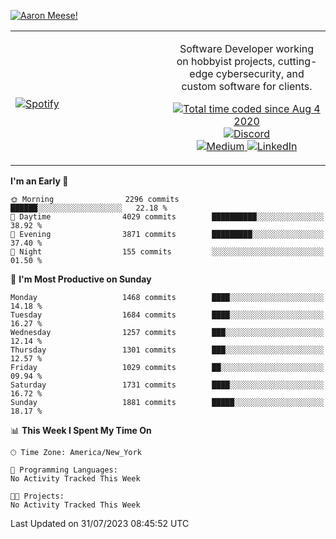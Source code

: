 [![Aaron Meese!](https://user-images.githubusercontent.com/17814535/88975338-a2aabf00-d27f-11ea-963f-8a19608716b4.png)](https://github.com/ajmeese7/readme-ascii "README ASCII")

<!-- Modified from project here: https://github.com/novatorem/novatorem -->
<table width="100%">
  <tr>
  <td width="50%">

&nbsp; <br> [![Spotify](https://ajmeese7.vercel.app/api/spotify)](https://open.spotify.com/user/ajmeese)

  </td>
  <td width="50%">
    <p align="center">
    Software Developer working on hobbyist projects, cutting-edge cybersecurity, and custom software for clients.
    </p>
    <p align="center">
      <a href="https://wakatime.com/@f726891d-3b02-46cd-9b60-e8c59f9e2b14">
        <img src="https://wakatime.com/badge/user/f726891d-3b02-46cd-9b60-e8c59f9e2b14.svg" alt="Total time coded since Aug 4 2020" title="WakaTime" />
      </a>
      <a href="http://link.aaronmeese.com/discord">
        <img src="https://img.shields.io/badge/discord-ajmeese7%234835-369?style=flat-square&logo=discord&logoColor=white&color=purple" alt="Discord" title="Discord">
      </a>
      <br />
      <a href="https://link.aaronmeese.com/medium">
        <img src="https://img.shields.io/badge/medium-ajmeese7-1DB954?style=flat-square&logo=medium&logoColor=white" alt="Medium" title="Medium">
      </a>
      <a href="https://link.aaronmeese.com/linkedin">
        <img src="https://img.shields.io/badge/linkedIn-aaronmeese-1DB954?style=flat-square&logo=linkedin&logoColor=white&color=blue" alt="LinkedIn" title="LinkedIn">
      </a>
    </p>
  </td>

</table>

[//]: <> (The `&nbsp;` is to have Aphelion take up more space)

<!--START_SECTION:waka-->
**I'm an Early 🐤** 

```text
🌞 Morning                2296 commits        ██████░░░░░░░░░░░░░░░░░░░   22.18 % 
🌆 Daytime                4029 commits        ██████████░░░░░░░░░░░░░░░   38.92 % 
🌃 Evening                3871 commits        █████████░░░░░░░░░░░░░░░░   37.40 % 
🌙 Night                  155 commits         ░░░░░░░░░░░░░░░░░░░░░░░░░   01.50 % 
```
📅 **I'm Most Productive on Sunday** 

```text
Monday                   1468 commits        ████░░░░░░░░░░░░░░░░░░░░░   14.18 % 
Tuesday                  1684 commits        ████░░░░░░░░░░░░░░░░░░░░░   16.27 % 
Wednesday                1257 commits        ███░░░░░░░░░░░░░░░░░░░░░░   12.14 % 
Thursday                 1301 commits        ███░░░░░░░░░░░░░░░░░░░░░░   12.57 % 
Friday                   1029 commits        ██░░░░░░░░░░░░░░░░░░░░░░░   09.94 % 
Saturday                 1731 commits        ████░░░░░░░░░░░░░░░░░░░░░   16.72 % 
Sunday                   1881 commits        █████░░░░░░░░░░░░░░░░░░░░   18.17 % 
```


📊 **This Week I Spent My Time On** 

```text
🕑︎ Time Zone: America/New_York

💬 Programming Languages: 
No Activity Tracked This Week

🐱‍💻 Projects: 
No Activity Tracked This Week
```


 Last Updated on 31/07/2023 08:45:52 UTC
<!--END_SECTION:waka-->
